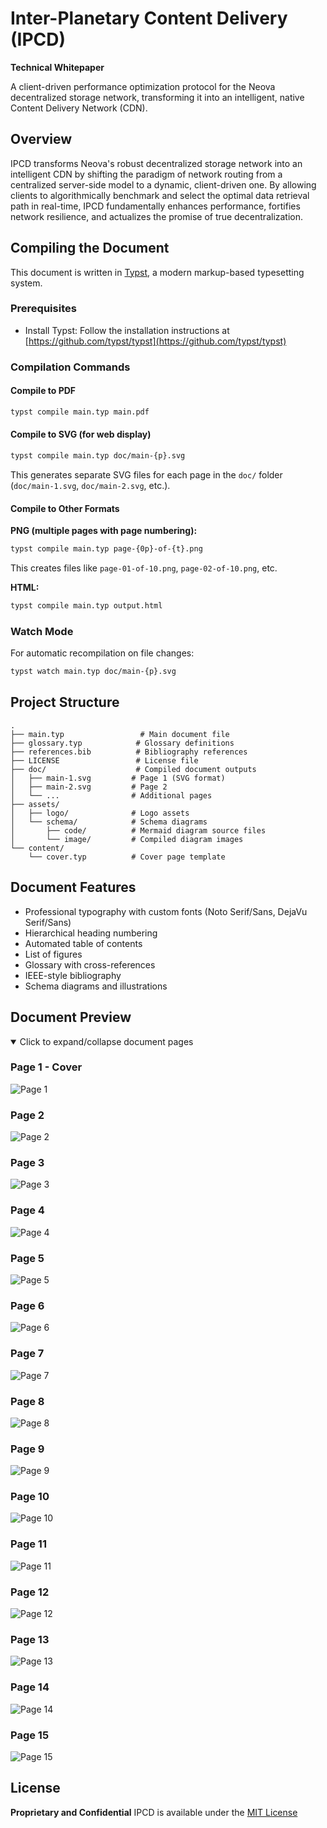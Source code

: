 # Inter-Planetary Content Delivery (IPCD)

**Technical Whitepaper**

A client-driven performance optimization protocol for the Neova decentralized storage network, transforming it into an intelligent, native Content Delivery Network (CDN).

## Overview

IPCD transforms Neova's robust decentralized storage network into an intelligent CDN by shifting the paradigm of network routing from a centralized server-side model to a dynamic, client-driven one. By allowing clients to algorithmically benchmark and select the optimal data retrieval path in real-time, IPCD fundamentally enhances performance, fortifies network resilience, and actualizes the promise of true decentralization.

## Compiling the Document

This document is written in [Typst](https://typst.app/), a modern markup-based typesetting system.

### Prerequisites

- Install Typst: Follow the installation instructions at [https://github.com/typst/typst](https://github.com/typst/typst)

### Compilation Commands

#### Compile to PDF

```bash
typst compile main.typ main.pdf
```

#### Compile to SVG (for web display)

```bash
typst compile main.typ doc/main-{p}.svg
```

This generates separate SVG files for each page in the `doc/` folder (`doc/main-1.svg`, `doc/main-2.svg`, etc.).

#### Compile to Other Formats

**PNG (multiple pages with page numbering):**
```bash
typst compile main.typ page-{0p}-of-{t}.png
```
This creates files like `page-01-of-10.png`, `page-02-of-10.png`, etc.

**HTML:**
```bash
typst compile main.typ output.html
```

### Watch Mode

For automatic recompilation on file changes:

```bash
typst watch main.typ doc/main-{p}.svg
```

## Project Structure

```
.
├── main.typ                 # Main document file
├── glossary.typ            # Glossary definitions
├── references.bib          # Bibliography references
├── LICENSE                 # License file
├── doc/                    # Compiled document outputs
│   ├── main-1.svg         # Page 1 (SVG format)
│   ├── main-2.svg         # Page 2
│   └── ...                # Additional pages
├── assets/
│   ├── logo/              # Logo assets
│   └── schema/            # Schema diagrams
│       ├── code/          # Mermaid diagram source files
│       └── image/         # Compiled diagram images
└── content/
    └── cover.typ          # Cover page template
```

## Document Features

- Professional typography with custom fonts (Noto Serif/Sans, DejaVu Serif/Sans)
- Hierarchical heading numbering
- Automated table of contents
- List of figures
- Glossary with cross-references
- IEEE-style bibliography
- Schema diagrams and illustrations

## Document Preview

<details open>
<summary>Click to expand/collapse document pages</summary>

### Page 1 - Cover
![Page 1](doc/main-1.svg)

### Page 2
![Page 2](doc/main-2.svg)

### Page 3
![Page 3](doc/main-3.svg)

### Page 4
![Page 4](doc/main-4.svg)

### Page 5
![Page 5](doc/main-5.svg)

### Page 6
![Page 6](doc/main-6.svg)

### Page 7
![Page 7](doc/main-7.svg)

### Page 8
![Page 8](doc/main-8.svg)

### Page 9
![Page 9](doc/main-9.svg)

### Page 10
![Page 10](doc/main-10.svg)

### Page 11
![Page 11](doc/main-11.svg)

### Page 12
![Page 12](doc/main-12.svg)

### Page 13
![Page 13](doc/main-13.svg)

### Page 14
![Page 14](doc/main-14.svg)

### Page 15
![Page 15](doc/main-15.svg)

</details>

## License

**Proprietary and Confidential**
IPCD is available under the [MIT License](https://github.com/LightInn/IPCD/blob/main/LICENSE)

